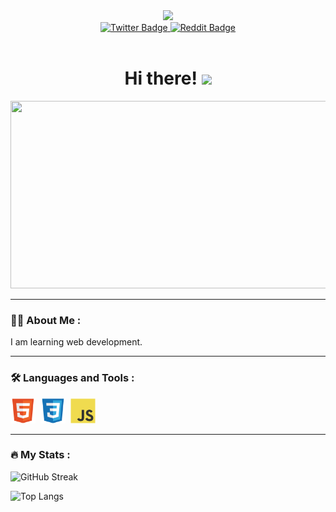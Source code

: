 <div id="header" align="center">
  <img src="https://media.giphy.com/media/HwBlFQZFcAoUcPHZdX/giphy.gif" width="100"/>
  
  <div id="badges">
  <a href="https://twitter.com/xSeanxMillerx">
    <img src="https://img.shields.io/badge/Twitter-blue?logo=twitter&logoColor=white&style=for-the-badge" alt="Twitter Badge"/>
  </a>
  <a href="https://www.reddit.com/user/xseanxmillerx">
     <img src="https://img.shields.io/badge/Reddit-orange?logo=reddit&logoColor=white&style=for-the-badge" alt="Reddit Badge"/>
  </a>
  </div>

  <img src="https://komarev.com/ghpvc/?username=xSeanxMillerx&style=flat-square&color=lightgrey" alt=""/>
  
  <h1>
  Hi there!
  <img src="https://media.giphy.com/media/hvRJCLFzcasrR4ia7z/giphy.gif" width="30px"/> 
</h1>
</div>

<div align="center">
  <img src="https://media.giphy.com/media/dWesBcTLavkZuG35MI/giphy.gif" width="600" height="300"/>
</div>

---

### :man_technologist: About Me :

I am learning web development.

---

### :hammer_and_wrench: Languages and Tools :

<div>
    <img src="https://github.com/devicons/devicon/blob/master/icons/html5/html5-original.svg" title="HTML5" alt="HTML5" width="40" height="40"/>&nbsp;
    <img src="https://github.com/devicons/devicon/blob/master/icons/css3/css3-original.svg" title="CSS3" alt="CSS3" width="40" height="40"/>&nbsp;
    <img src="https://github.com/devicons/devicon/blob/master/icons/javascript/javascript-original.svg" title="Javascript" alt="Javascript" width="40" height="40"/>&nbsp;
</div>

---

### :fire: My Stats :

![GitHub Streak](http://github-readme-streak-stats.herokuapp.com?user=xSeanxMillerx&theme=dark&background=000000)

![Top Langs](https://github-readme-stats.vercel.app/api/top-langs/?username=xSeanxMillerx&layout=compact&theme=vision-friendly-dark)

